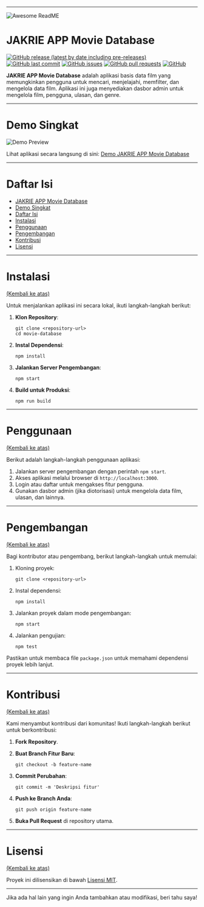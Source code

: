 
---

![Awesome ReadME](https://github.com/pottekkat/awesome-readme/raw/master/header.png)

# JAKRIE APP Movie Database

[![GitHub release (latest by date including pre-releases)](https://img.shields.io/github/v/release/navendu-pottekkat/awesome-readme?include_prereleases)](https://img.shields.io/github/v/release/navendu-pottekkat/awesome-readme?include_prereleases)
[![GitHub last commit](https://img.shields.io/github/last-commit/navendu-pottekkat/awesome-readme)](https://img.shields.io/github/last-commit/navendu-pottekkat/awesome-readme)
[![GitHub issues](https://img.shields.io/github/issues-raw/navendu-pottekkat/awesome-readme)](https://img.shields.io/github/issues-raw/navendu-pottekkat/awesome-readme)
[![GitHub pull requests](https://img.shields.io/github/issues-pr/navendu-pottekkat/awesome-readme)](https://img.shields.io/github/issues-pr/navendu-pottekkat/awesome-readme)
[![GitHub](https://img.shields.io/github/license/navendu-pottekkat/awesome-readme)](https://img.shields.io/github/license/navendu-pottekkat/awesome-readme)

**JAKRIE APP Movie Database** adalah aplikasi basis data film yang memungkinkan pengguna untuk mencari, menjelajahi, memfilter, dan mengelola data film. Aplikasi ini juga menyediakan dasbor admin untuk mengelola film, pengguna, ulasan, dan genre.

---

# Demo Singkat

![Demo Preview](https://picsum.photos/1920/1080)

Lihat aplikasi secara langsung di sini: [Demo JAKRIE APP Movie Database](https://movie-database-jet-three.vercel.app/)

---

# Daftar Isi

- [JAKRIE APP Movie Database](#jakrie-app-movie-database)
- [Demo Singkat](#demo-singkat)
- [Daftar Isi](#daftar-isi)
- [Instalasi](#instalasi)
- [Penggunaan](#penggunaan)
- [Pengembangan](#pengembangan)
- [Kontribusi](#kontribusi)
- [Lisensi](#lisensi)

---

# Instalasi
[(Kembali ke atas)](#daftar-isi)

Untuk menjalankan aplikasi ini secara lokal, ikuti langkah-langkah berikut:

1. **Klon Repository**:
    ```shell
    git clone <repository-url>
    cd movie-database
    ```

2. **Instal Dependensi**:
    ```shell
    npm install
    ```

3. **Jalankan Server Pengembangan**:
    ```shell
    npm start
    ```

4. **Build untuk Produksi**:
    ```shell
    npm run build
    ```

---

# Penggunaan
[(Kembali ke atas)](#daftar-isi)

Berikut adalah langkah-langkah penggunaan aplikasi:

1. Jalankan server pengembangan dengan perintah `npm start`.
2. Akses aplikasi melalui browser di `http://localhost:3000`.
3. Login atau daftar untuk mengakses fitur pengguna.
4. Gunakan dasbor admin (jika diotorisasi) untuk mengelola data film, ulasan, dan lainnya.

---

# Pengembangan
[(Kembali ke atas)](#daftar-isi)

Bagi kontributor atau pengembang, berikut langkah-langkah untuk memulai:

1. Kloning proyek:
    ```shell
    git clone <repository-url>
    ```

2. Instal dependensi:
    ```shell
    npm install
    ```

3. Jalankan proyek dalam mode pengembangan:
    ```shell
    npm start
    ```

4. Jalankan pengujian:
    ```shell
    npm test
    ```

Pastikan untuk membaca file `package.json` untuk memahami dependensi proyek lebih lanjut.

---

# Kontribusi
[(Kembali ke atas)](#daftar-isi)

Kami menyambut kontribusi dari komunitas! Ikuti langkah-langkah berikut untuk berkontribusi:

1. **Fork Repository**.
2. **Buat Branch Fitur Baru**:
    ```shell
    git checkout -b feature-name
    ```

3. **Commit Perubahan**:
    ```shell
    git commit -m 'Deskripsi fitur'
    ```

4. **Push ke Branch Anda**:
    ```shell
    git push origin feature-name
    ```

5. **Buka Pull Request** di repository utama.

---

# Lisensi
[(Kembali ke atas)](#daftar-isi)

Proyek ini dilisensikan di bawah [Lisensi MIT](./LICENSE).

---

Jika ada hal lain yang ingin Anda tambahkan atau modifikasi, beri tahu saya!